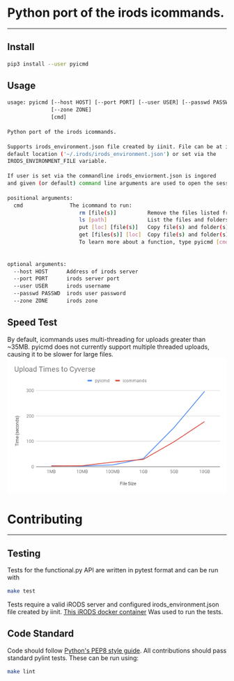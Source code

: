 # Python port of the irods icommands.
---
## Install
```bash
pip3 install --user pyicmd
```

## Usage
```bash
usage: pyicmd [--host HOST] [--port PORT] [--user USER] [--passwd PASSWD]
              [--zone ZONE]
              [cmd]

Python port of the irods icommands.

Supports irods_environment.json file created by iinit. File can be at its
default location ('~/.irods/irods_environment.json') or set via the
IRODS_ENVIRONMENT_FILE variable.

If user is set via the commandline irods_enviorment.json is ingored
and given (or default) command line arguments are used to open the session.

positional arguments:
  cmd               The icommand to run:
                       rm [file(s)]          Remove the files listed from the irods server
                       ls [path]             List the files and folders at the given path
                       put [loc] [file(s)]   Copy file(s) and folder(s) from the local computer to [loc] on the server
                       get [files(s)] [loc]  Copy file(s) and folder(s) from the server to [loc] on the local computer
                       To learn more about a function, type pyicmd [cmd] -h


optional arguments:
  --host HOST      Address of irods server
  --port PORT      irods server port
  --user USER      irods username
  --passwd PASSWD  irods user password
  --zone ZONE      irods zone

```

## Speed Test
By default, icommands uses multi-threading for uploads greater than ~35MB. pyicmd does not currently support multiple threaded uploads, causing it to be slower for large files.
![Speed Test](assets/UploadTimes.png)

# Contributing
----
## Testing
Tests for the functional.py API are written in pytest format and can be run
with

```bash
make test
```

Tests require a valid iRODS server and configured irods_environment.json file created by iinit. [This iRODS docker container](https://github.com/mjstealey/irods-provider-postgres) Was used to run the tests.

## Code Standard
Code should follow [Python's PEP8 style guide](https://www.python.org/dev/peps/pep-0008/). All contributions should pass standard pylint tests. These can be run using:

```bash
make lint
```
